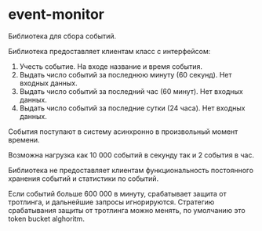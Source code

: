 # event-monitor
Библиотека для сбора событий.

Библиотека предоставляет клиентам класс с интерфейсом:
1. Учесть событие. На входе название и время события. 
2. Выдать число событий за последнюю минуту (60 секунд). Нет входных данных.
3. Выдать число событий за последний час (60 минут). Нет входных данных.
4. Выдать число событий за последние сутки (24 часа). Нет входных данных.

События поступают в систему асинхронно в произвольный момент времени. 

Возможна нагрузка как 10 000 событий в секунду так и 2 события в час.

Библиотека не предоставляет клиентам функциональность постоянного хранения событий и статистики по событий.

Если событий больше 600 000 в минуту, срабатывает защита от тротлинга, и дальнейшие запросы игнорируются.
Стратегию срабатывания защиты от тротлинга можно менять, по умолчанию это token bucket alghoritm.
